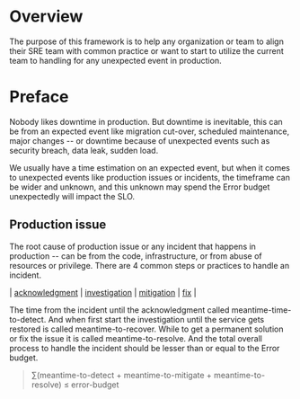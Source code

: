 # Overview
The purpose of this framework is to help any organization or team to align their SRE team with common practice or want to start to utilize the current team to handling for any unexpected event in production.

# Preface
Nobody likes downtime in production. But downtime is inevitable, this can be from an expected event like migration cut-over, scheduled maintenance, major changes -- or downtime because of unexpected events such as security breach, data leak, sudden load.

We usually have a time estimation on an expected event, but when it comes to unexpected events like production issues or incidents, the timeframe can be wider and unknown, and this unknown may spend the Error budget unexpectedly will impact the SLO.

## Production issue
The root cause of production issue or any incident that happens in production -- can be from the code, infrastructure, or from abuse of resources or privilege. There are 4 common steps or practices to handle an incident.

| [acknowledgment](acknowledgement/index.md) | [investigation](investigation/index.md) | [mitigation](mitigation/index.md) | [fix](fix/index.md) |

The time from the incident until the acknowledgment called meantime-time-to-detect. And when first start the investigation until the service gets restored is called meantime-to-recover. While to get a permanent solution or fix the issue it is called meantime-to-resolve. And the total overall process to handle the incident should be lesser than or equal to the Error budget.

> ∑(meantime-to-detect + meantime-to-mitigate + meantime-to-resolve) ≤ error-budget
